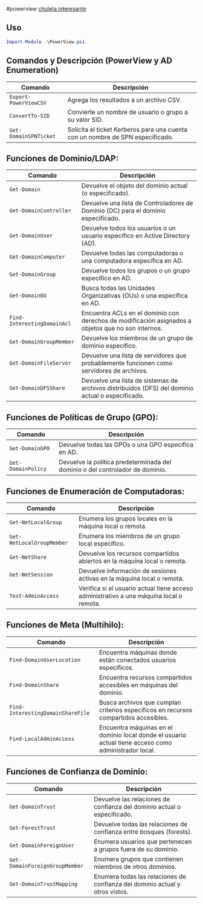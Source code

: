 #powerview
[chuleta interesante](https://elhacker.info/Cursos/Applied-Purple-Teaming/9-Others/Cheatsheets/PowerView.pdf)

## Uso 
```powershell
Import-Module .\PowerView.ps1
```
## **Comandos y Descripción (PowerView y AD Enumeration)**

| **Comando**           | **Descripción**                                                                |
| --------------------- | ------------------------------------------------------------------------------ |
| `Export-PowerViewCSV` | Agrega los resultados a un archivo CSV.                                        |
| `ConvertTo-SID`       | Convierte un nombre de usuario o grupo a su valor SID.                         |
| `Get-DomainSPNTicket` | Solicita el ticket Kerberos para una cuenta con un nombre de SPN especificado. |
## **Funciones de Dominio/LDAP:**

| **Comando**                 | **Descripción**                                                                                    |
| --------------------------- | -------------------------------------------------------------------------------------------------- |
| `Get-Domain`                | Devuelve el objeto del dominio actual (o especificado).                                            |
| `Get-DomainController`      | Devuelve una lista de Controladores de Dominio (DC) para el dominio especificado.                  |
| `Get-DomainUser`            | Devuelve todos los usuarios o un usuario específico en Active Directory (AD).                      |
| `Get-DomainComputer`        | Devuelve todas las computadoras o una computadora específica en AD.                                |
| `Get-DomainGroup`           | Devuelve todos los grupos o un grupo específico en AD.                                             |
| `Get-DomainOU`              | Busca todas las Unidades Organizativas (OUs) o una específica en AD.                               |
| `Find-InterestingDomainAcl` | Encuentra ACLs en el dominio con derechos de modificación asignados a objetos que no son internos. |
| `Get-DomainGroupMember`     | Devuelve los miembros de un grupo de dominio específico.                                           |
| `Get-DomainFileServer`      | Devuelve una lista de servidores que probablemente funcionen como servidores de archivos.          |
| `Get-DomainDFSShare`        | Devuelve una lista de sistemas de archivos distribuidos (DFS) del dominio actual o especificado.   |
## **Funciones de Políticas de Grupo (GPO):**

| **Comando**        | **Descripción**                                                               |
| ------------------ | ----------------------------------------------------------------------------- |
| `Get-DomainGPO`    | Devuelve todas las GPOs o una GPO específica en AD.                           |
| `Get-DomainPolicy` | Devuelve la política predeterminada del dominio o del controlador de dominio. |

## **Funciones de Enumeración de Computadoras:**

| **Comando**                 | **Descripción**                                                                         |
| --------------------------- | --------------------------------------------------------------------------------------- |
| `Get-NetLocalGroup`       | Enumera los grupos locales en la máquina local o remota.                                |
| `Get-NetLocalGroupMember` | Enumera los miembros de un grupo local específico.                                      |
| `Get-NetShare`            | Devuelve los recursos compartidos abiertos en la máquina local o remota.                |
| `Get-NetSession`          | Devuelve información de sesiones activas en la máquina local o remota.                  |
| `Test-AdminAccess`        | Verifica si el usuario actual tiene acceso administrativo a una máquina local o remota. |
## **Funciones de Meta (Multihilo):**

| **Comando**                         | **Descripción**                                                                                       |
| ----------------------------------- | ----------------------------------------------------------------------------------------------------- |
| `Find-DomainUserLocation`         | Encuentra máquinas donde están conectados usuarios específicos.                                       |
| `Find-DomainShare`                | Encuentra recursos compartidos accesibles en máquinas del dominio.                                    |
| `Find-InterestingDomainShareFile` | Busca archivos que cumplan criterios específicos en recursos compartidos accesibles.                  |
| `Find-LocalAdminAccess`           | Encuentra máquinas en el dominio local donde el usuario actual tiene acceso como administrador local. |

## **Funciones de Confianza de Dominio:**

| **Comando**                    | **Descripción**                                                              |
| ------------------------------ | ---------------------------------------------------------------------------- |
| `Get-DomainTrust`              | Devuelve las relaciones de confianza del dominio actual o especificado.      |
| `Get-ForestTrust`              | Devuelve todas las relaciones de confianza entre bosques (forests).          |
| `Get-DomainForeignUser`        | Enumera usuarios que pertenecen a grupos fuera de su dominio.                |
| `Get-DomainForeignGroupMember` | Enumera grupos que contienen miembros de otros dominios.                     |
| `Get-DomainTrustMapping`       | Enumera todas las relaciones de confianza del dominio actual y otros vistos. |

